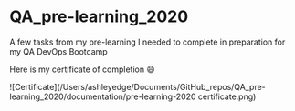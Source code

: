 # QA_pre-learning_2020
A few tasks from my pre-learning I needed to complete in preparation for my QA DevOps Bootcamp

Here is my certificate of completion :smile:

![Certificate](/Users/ashleyedge/Documents/GitHub_repos/QA_pre-learning_2020/documentation/pre-learning-2020 certificate.png)